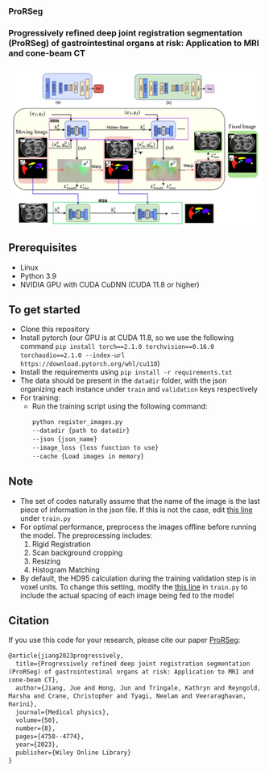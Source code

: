 ### ProRSeg
### Progressively refined deep joint registration segmentation (ProRSeg) of gastrointestinal organs at risk: Application to MRI and cone-beam CT 

<img src="imgs/model_diagram.png" width="1200px"/>

## Prerequisites
- Linux
- Python 3.9
- NVIDIA GPU with CUDA CuDNN (CUDA 11.8 or higher)

## To get started
- Clone this repository
- Install pytorch (our GPU is at CUDA 11.8, so we use the following command `pip install torch==2.1.0 torchvision==0.16.0 torchaudio==2.1.0 --index-url https://download.pytorch.org/whl/cu118`)
- Install the requirements using `pip install -r requirements.txt`
- The data should be present in the `datadir` folder, with the json organizing each instance under `train` and `validation` keys respectively
- For training:
    - Run the training script using the following command:
        ```bash
        python register_images.py
        --datadir {path to datadir}
        --json {json_name}
        --image_loss {loss function to use}
        --cache {Load images in memory}
        ```
 ## Note
 - The set of codes naturally assume that the name of the image is the last piece of information in the json file. If this is not the case, edit <a href="https://github.com/The-Veeraraghavan-Lab/ProRSeg/blob/main/train.py#L463">this line</a> under `train.py`
- For optimal performance, preprocess the images offline before running the model. The preprocessing includes:
    1. Rigid Registration
    2. Scan background cropping
    3. Resizing
    4. Histogram Matching
- By default, the HD95 calculation during the training validation step is in voxel units. To change this setting, modify the <a href="https://github.com/The-Veeraraghavan-Lab/ProRSeg/blob/main/train.py#L527">this line</a> in `train.py` to include the actual spacing of each image being fed to the model
  
## Citation
If you use this code for your research, please cite our paper <a href="https://arxiv.org/abs/2210.14297">ProRSeg</a>:

```
@article{jiang2023progressively,
  title={Progressively refined deep joint registration segmentation (ProRSeg) of gastrointestinal organs at risk: Application to MRI and cone-beam CT},
  author={Jiang, Jue and Hong, Jun and Tringale, Kathryn and Reyngold, Marsha and Crane, Christopher and Tyagi, Neelam and Veeraraghavan, Harini},
  journal={Medical physics},
  volume={50},
  number={8},
  pages={4758--4774},
  year={2023},
  publisher={Wiley Online Library}
}
```
